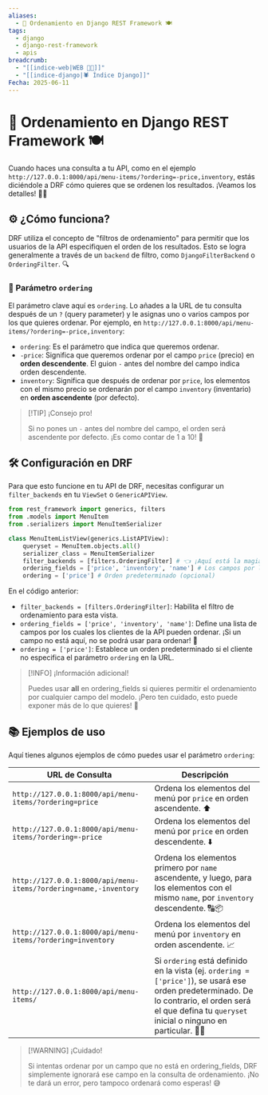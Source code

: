 ```yaml
---
aliases:
  - 🚀 Ordenamiento en Django REST Framework 🍽️
tags:
  - django
  - django-rest-framework
  - apis
breadcrumb:
  - "[[indice-web|WEB 🔗📝]]"
  - "[[indice-django|🕷️ Índice Django]]"
Fecha: 2025-06-11
---
```

# 🚀 Ordenamiento en Django REST Framework 🍽️

Cuando haces una consulta a tu API, como en el ejemplo `http://127.0.0.1:8000/api/menu-items/?ordering=-price,inventory`, estás diciéndole a DRF cómo quieres que se ordenen los resultados. ¡Veamos los detalles! 🕵️‍♀️
## ⚙️ ¿Cómo funciona?
DRF utiliza el concepto de "filtros de ordenamiento" para permitir que los usuarios de la API especifiquen el orden de los resultados. Esto se logra generalmente a través de un `backend` de filtro, como `DjangoFilterBackend` o `OrderingFilter`. 🔍
### 🎯 Parámetro `ordering`
El parámetro clave aquí es `ordering`. Lo añades a la URL de tu consulta después de un `?` (query parameter) y le asignas uno o varios campos por los que quieres ordenar.
Por ejemplo, en `http://127.0.0.1:8000/api/menu-items/?ordering=-price,inventory`:
- `ordering`: Es el parámetro que indica que queremos ordenar.
- `-price`: Significa que queremos ordenar por el campo `price` (precio) en **orden descendente**. El guion `-` antes del nombre del campo indica orden descendente.
- `inventory`: Significa que después de ordenar por `price`, los elementos con el mismo precio se ordenarán por el campo `inventory` (inventario) en **orden ascendente** (por defecto).
> [!TIP] ¡Consejo pro!
> 
> Si no pones un `-` antes del nombre del campo, el orden será ascendente por defecto. ¡Es como contar de 1 a 10! 🔢
## 🛠️ Configuración en DRF
Para que esto funcione en tu API de DRF, necesitas configurar un `filter_backends` en tu `ViewSet` o `GenericAPIView`.
```python
from rest_framework import generics, filters
from .models import MenuItem
from .serializers import MenuItemSerializer

class MenuItemListView(generics.ListAPIView):
    queryset = MenuItem.objects.all()
    serializer_class = MenuItemSerializer
    filter_backends = [filters.OrderingFilter] # 👈 ¡Aquí está la magia! ✨
    ordering_fields = ['price', 'inventory', 'name'] # Los campos por los que se puede ordenar
    ordering = ['price'] # Orden predeterminado (opcional)
```
En el código anterior:
- `filter_backends = [filters.OrderingFilter]`: Habilita el filtro de ordenamiento para esta vista.
- `ordering_fields = ['price', 'inventory', 'name']`: Define una lista de campos por los cuales los clientes de la API pueden ordenar. ¡Si un campo no está aquí, no se podrá usar para ordenar! 🚫
- `ordering = ['price']`: Establece un orden predeterminado si el cliente no especifica el parámetro `ordering` en la URL.

> [!INFO] ¡Información adicional!
> 
> Puedes usar __all__ en ordering_fields si quieres permitir el ordenamiento por cualquier campo del modelo. ¡Pero ten cuidado, esto puede exponer más de lo que quieres! 😬
## 📚 Ejemplos de uso

Aquí tienes algunos ejemplos de cómo puedes usar el parámetro `ordering`:

| **URL de Consulta**                                              | **Descripción**                                                                                                                                                                                            |
| ---------------------------------------------------------------- | ---------------------------------------------------------------------------------------------------------------------------------------------------------------------------------------------------------- |
| `http://127.0.0.1:8000/api/menu-items/?ordering=price`           | Ordena los elementos del menú por `price` en orden ascendente. ⬆️                                                                                                                                          |
| `http://127.0.0.1:8000/api/menu-items/?ordering=-price`          | Ordena los elementos del menú por `price` en orden descendente. ⬇️                                                                                                                                         |
| `http://127.0.0.1:8000/api/menu-items/?ordering=name,-inventory` | Ordena los elementos primero por `name` ascendente, y luego, para los elementos con el mismo `name`, por `inventory` descendente. 🔠📦                                                                     |
| `http://127.0.0.1:8000/api/menu-items/?ordering=inventory`       | Ordena los elementos del menú por `inventory` en orden ascendente. 📈                                                                                                                                      |
| `http://127.0.0.1:8000/api/menu-items/`                          | Si `ordering` está definido en la vista (ej. `ordering = ['price']`), se usará ese orden predeterminado. De lo contrario, el orden será el que defina tu `queryset` inicial o ninguno en particular. 🤷‍♀️ |

> [!WARNING] ¡Cuidado!
> 
> Si intentas ordenar por un campo que no está en ordering_fields, DRF simplemente ignorará ese campo en la consulta de ordenamiento. ¡No te dará un error, pero tampoco ordenará como esperas! 😅